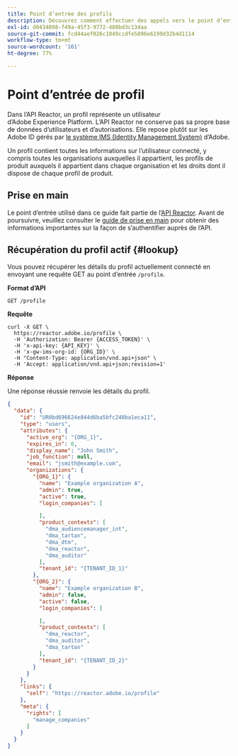 ```yaml
---
title: Point d’entrée des profils
description: Découvrez comment effectuer des appels vers le point d’entrée /profiles dans l’API Reactor.
exl-id: d0434098-f49a-45f3-9772-488bd3c134aa
source-git-commit: fcd44aef026c1049ccdfe5896e6199d32b4d1114
workflow-type: tm+mt
source-wordcount: '161'
ht-degree: 77%

---
```


# Point d’entrée de profil

Dans l’API Reactor, un profil représente un utilisateur d’Adobe Experience Platform. L’API Reactor ne conserve pas sa propre base de données d’utilisateurs et d’autorisations. Elle repose plutôt sur les Adobe ID gérés par [le système IMS (Identity Management System)](https://helpx.adobe.com/fr/enterprise/using/identity.html) d’Adobe.

Un profil contient toutes les informations sur l’utilisateur connecté, y compris toutes les organisations auxquelles il appartient, les profils de produit auxquels il appartient dans chaque organisation et les droits dont il dispose de chaque profil de produit.

## Prise en main

Le point d’entrée utilisé dans ce guide fait partie de lʼ[API Reactor](https://www.adobe.io/experience-platform-apis/references/reactor/). Avant de poursuivre, veuillez consulter le [guide de prise en main](../getting-started.md) pour obtenir des informations importantes sur la façon de s’authentifier auprès de l’API.

## Récupération du profil actif {#lookup}

Vous pouvez récupérer les détails du profil actuellement connecté en envoyant une requête GET au point d’entrée `/profile`.

**Format d’API**

```http
GET /profile
```

**Requête**

```shell
curl -X GET \
  https://reactor.adobe.io/profile \
  -H 'Authorization: Bearer {ACCESS_TOKEN}' \
  -H 'x-api-key: {API_KEY}' \
  -H 'x-gw-ims-org-id: {ORG_ID}' \
  -H "Content-Type: application/vnd.api+json" \
  -H 'Accept: application/vnd.api+json;revision=1'
```

**Réponse**

Une réponse réussie renvoie les détails du profil.

```json
{
  "data": {
    "id": "UR0bd696624e844d6ba5bfc248ba1eca11",
    "type": "users",
    "attributes": {
      "active_org": "{ORG_1}",
      "expires_in": 0,
      "display_name": "John Smith",
      "job_function": null,
      "email": "jsmith@example.com",
      "organizations": {
        "{ORG_1}": {
          "name": "Example organization A",
          "admin": true,
          "active": true,
          "login_companies": [

          ],
          "product_contexts": [
            "dma_audiencemanager_int",
            "dma_tartan",
            "dma_dtm",
            "dma_reactor",
            "dma_auditor"
          ],
          "tenant_id": "{TENANT_ID_1}"
        },
        "{ORG_2}": {
          "name": "Example organization B",
          "admin": false,
          "active": false,
          "login_companies": [

          ],
          "product_contexts": [
            "dma_reactor",
            "dma_auditor",
            "dma_tartan"
          ],
          "tenant_id": "{TENANT_ID_2}"
        }
      }
    },
    "links": {
      "self": "https://reactor.adobe.io/profile"
    },
    "meta": {
      "rights": [
        "manage_companies"
      ]
    }
  }
}
```
